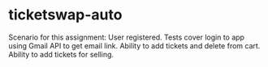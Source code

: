 # ticketswap-auto

Scenario for this assignment:
User registered. 
Tests cover login to app using Gmail API to get email link. 
Ability to add tickets and delete from cart.
Ability to add tickets for selling.  

